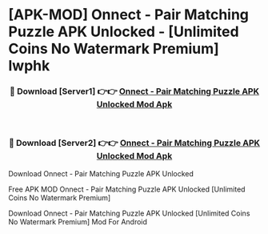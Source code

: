 # [APK-MOD] Onnect - Pair Matching Puzzle APK Unlocked - [Unlimited Coins No Watermark Premium] lwphk



<div align="center">
<h3>🔴 Download [Server1] 👉👉 <a href="https://momento.my/?title=Onnect_-_Pair_Matching_Puzzle_APK_Unlocked">Onnect - Pair Matching Puzzle APK Unlocked Mod Apk</a></h3><br>

<h3>🔴 Download [Server2] 👉👉 <a href="https://momento.my/?title=Onnect_-_Pair_Matching_Puzzle_APK_Unlocked">Onnect - Pair Matching Puzzle APK Unlocked Mod Apk</a></h3>
</div>



Download Onnect - Pair Matching Puzzle APK Unlocked 

Free APK MOD Onnect - Pair Matching Puzzle APK Unlocked [Unlimited Coins No Watermark Premium]

Download Onnect - Pair Matching Puzzle APK Unlocked [Unlimited Coins No Watermark Premium] Mod For Android
